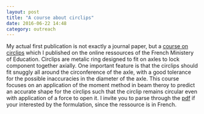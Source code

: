 ```yaml
---
layout: post
title: "A course about circlips"
date: 2016-06-22 14:48
category: outreach
---
```


My actual first publication is not exactly a journal paper, but a [course on circlips](http://eduscol.education.fr/sti/si-ens-cachan/ressources_pedagogiques/simulation-des-deformations-dun-circlips-par-la-rdm) which I published on the online ressources of the French Ministery of Education. Circlips are metalic ring designed to fit on axles to lock component together axially. One important feature is that the circlips should fit snuggly all around the circonference of the axle, with a good tolerance for the possible inaccuracies in the diameter of the axle. This course focuses on an application of the moment method in beam theroy to predict an accurate shape for the circlips such that the circlip remains circular even with application of a force to open it. I invite you to parse through the [pdf](http://eduscol.education.fr/sti/sites/eduscol.education.fr.sti/files/ressources/pedagogiques/5586/5586-simulation-des-deformations-dun-circlips-par-la-rdm-ens.pdf) if your interested by the formulation, since the ressource is in French.
